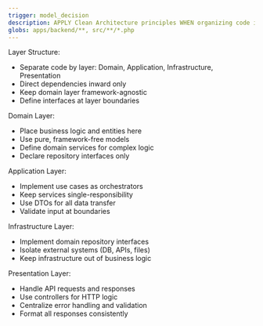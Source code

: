 ```yaml
---
trigger: model_decision
description: APPLY Clean Architecture principles WHEN organizing code in backend
globs: apps/backend/**, src/**/*.php
---
```


Layer Structure:

- Separate code by layer: Domain, Application, Infrastructure, Presentation
- Direct dependencies inward only
- Keep domain layer framework-agnostic
- Define interfaces at layer boundaries

Domain Layer:

- Place business logic and entities here
- Use pure, framework-free models
- Define domain services for complex logic
- Declare repository interfaces only

Application Layer:

- Implement use cases as orchestrators
- Keep services single-responsibility
- Use DTOs for all data transfer
- Validate input at boundaries

Infrastructure Layer:

- Implement domain repository interfaces
- Isolate external systems (DB, APIs, files)
- Keep infrastructure out of business logic

Presentation Layer:

- Handle API requests and responses
- Use controllers for HTTP logic
- Centralize error handling and validation
- Format all responses consistently
